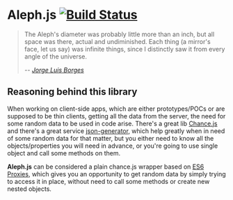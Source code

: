 Aleph.js [![Build Status](https://travis-ci.org/sudodoki/Aleph.js.svg?branch=master)](https://travis-ci.org/sudodoki/Aleph.js)
========
>The Aleph's diameter was probably little more than an inch, but all space was there, actual and undiminished. Each thing (a mirror's face, let us say) was infinite things, since I distinctly saw it from every angle of the universe.
>
> -- <cite>[Jorge Luis Borges ][1]</cite>

## Reasoning behind this library
When working on client-side apps, which are either prototypes/POCs or are supposed to be thin clients, getting all the data from the server, the need for some random data to be used in code arise.
There's a great lib [Chance.js][2] and there's a great service [json-generator][3], which help greatly when in need of some random data for that matter, but you either need to know all the objects/properties you will need in advance, or you're going to use single object and call some methods on them.

**Aleph.js** can be considered a plain chance.js wrapper based on [ES6 Proxies][4], which gives you an opportunity to get random data by simply trying to access it in place, without need to call some methods or create new nested objects.

[1]:http://www.phinnweb.org/links/literature/borges/aleph.html
[2]:http://chancejs.com/
[3]:http://www.json-generator.com/
[4]:https://developer.mozilla.org/en-US/docs/Web/JavaScript/Reference/Global_Objects/Proxy